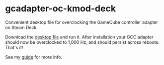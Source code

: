 # gcadapter-oc-kmod-deck
Convenient desktop file for overclocking the GameCube controller adapter on Steam Deck.

Download the [desktop file]() and run it. After installation your GCC adapter should now be overclocked to 1,000 Hz, and should persist across reboots. That's it!

See my [guide](https://linuxgamingcentral.com/posts/overclock-gc-adapter-on-steam-deck/) for more info.
